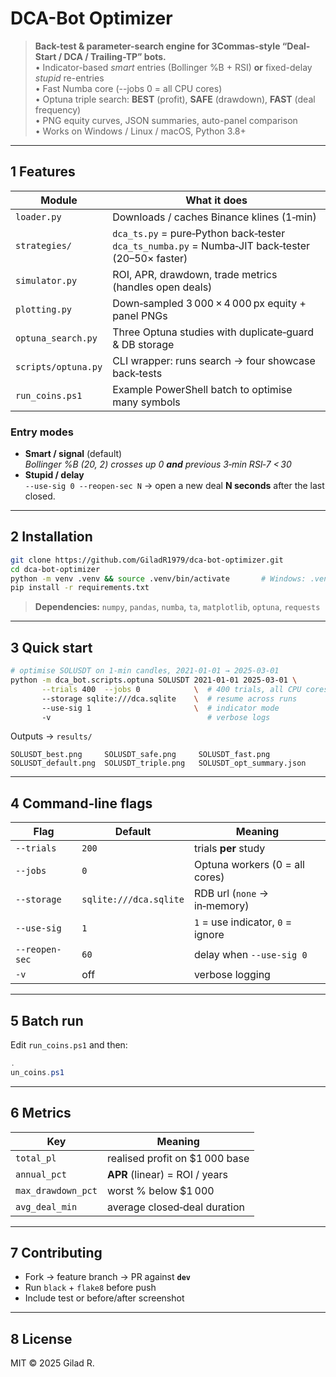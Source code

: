 # DCA-Bot Optimizer

> **Back-test & parameter-search engine for 3Commas-style “Deal-Start / DCA / Trailing-TP” bots.**  
> • Indicator-based *smart* entries (Bollinger %B + RSI) **or** fixed-delay *stupid* re-entries  
> • Fast Numba core (--jobs 0 = all CPU cores)  
> • Optuna triple search: **BEST** (profit), **SAFE** (drawdown), **FAST** (deal frequency)  
> • PNG equity curves, JSON summaries, auto-panel comparison  
> • Works on Windows / Linux / macOS, Python 3.8+

---

## 1  Features

| Module | What it does |
|--------|--------------|
| `loader.py` | Downloads / caches Binance klines (1‑min) |
| `strategies/` | `dca_ts.py` = pure‑Python back‑tester<br>`dca_ts_numba.py` = Numba‑JIT back‑tester (20–50× faster) |
| `simulator.py` | ROI, APR, drawdown, trade metrics (handles open deals) |
| `plotting.py` | Down‑sampled 3 000 × 4 000 px equity + panel PNGs |
| `optuna_search.py` | Three Optuna studies with duplicate‑guard & DB storage |
| `scripts/optuna.py` | CLI wrapper: runs search → four showcase back‑tests |
| `run_coins.ps1` | Example PowerShell batch to optimise many symbols |

### Entry modes

* **Smart / signal** (default)  
  *Bollinger %B (20, 2) crosses up 0 **and** previous 3‑min RSI‑7 < 30*
* **Stupid / delay**  
  `--use-sig 0 --reopen-sec N` → open a new deal **N seconds** after the last closed.

---

## 2  Installation

```bash
git clone https://github.com/GiladR1979/dca-bot-optimizer.git
cd dca-bot-optimizer
python -m venv .venv && source .venv/bin/activate       # Windows: .venv\Scripts\activate
pip install -r requirements.txt
```

> **Dependencies:** `numpy`, `pandas`, `numba`, `ta`, `matplotlib`, `optuna`, `requests`

---

## 3  Quick start

```bash
# optimise SOLUSDT on 1‑min candles, 2021‑01‑01 → 2025‑03‑01
python -m dca_bot.scripts.optuna SOLUSDT 2021-01-01 2025-03-01 \
       --trials 400  --jobs 0            \  # 400 trials, all CPU cores
       --storage sqlite:///dca.sqlite    \  # resume across runs
       --use-sig 1                       \  # indicator mode
       -v                                   # verbose logs
```

Outputs → `results/`

```
SOLUSDT_best.png     SOLUSDT_safe.png     SOLUSDT_fast.png
SOLUSDT_default.png  SOLUSDT_triple.png   SOLUSDT_opt_summary.json
```

---

## 4  Command‑line flags

| Flag | Default | Meaning |
|------|---------|---------|
| `--trials` | `200` | trials **per** study |
| `--jobs` | `0` | Optuna workers (0 = all cores) |
| `--storage` | `sqlite:///dca.sqlite` | RDB url (`none` → in‑memory) |
| `--use-sig` | `1` | `1` = use indicator, `0` = ignore |
| `--reopen-sec` | `60` | delay when `--use-sig 0` |
| `-v` | off | verbose logging |

---

## 5  Batch run

Edit `run_coins.ps1` and then:

```powershell
.
un_coins.ps1
```

---

## 6  Metrics

| Key | Meaning |
|-----|---------|
| `total_pl` | realised profit on \$1 000 base |
| `annual_pct` | **APR** (linear) = ROI / years |
| `max_drawdown_pct` | worst % below \$1 000 |
| `avg_deal_min` | average closed‑deal duration |

---

## 7  Contributing

* Fork → feature branch → PR against **`dev`**  
* Run `black` + `flake8` before push  
* Include test or before/after screenshot

---

## 8  License

MIT © 2025 Gilad R.

